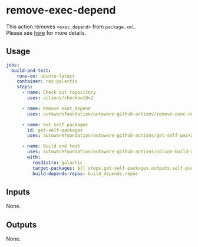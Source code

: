 # remove-exec-depend

This action removes `<exec_depend>` from `package.xml`.  
Please see [here](https://github.com/autowarefoundation/autoware.universe/issues/184#issuecomment-993620219) for more details.

## Usage

```yaml
jobs:
  build-and-test:
    runs-on: ubuntu-latest
    container: ros:galactic
    steps:
      - name: Check out repository
        uses: actions/checkout@v2

      - name: Remove exec_depend
        uses: autowarefoundation/autoware-github-actions/remove-exec-depend@tier4/proposal

      - name: Get self packages
        id: get-self-packages
        uses: autowarefoundation/autoware-github-actions/get-self-packages@tier4/proposal

      - name: Build and test
        uses: autowarefoundation/autoware-github-actions/colcon-build-and-test@tier4/proposal
        with:
          rosdistro: galactic
          target-packages: ${{ steps.get-self-packages.outputs.self-packages }}
          build-depends-repos: build_depends.repos
```

## Inputs

None.

## Outputs

None.
